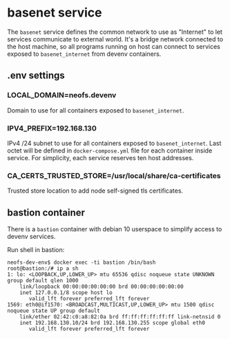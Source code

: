 # basenet service

The `basenet` service defines the common network to use as "Internet" to let
services communicate to external world. It's a bridge network connected to the
host machine, so all programs running on host can connect to services exposed to
`basenet_internet` from devenv containers.

## .env settings

### LOCAL_DOMAIN=neofs.devenv

Domain to use for all containers exposed to `basenet_internet`.

### IPV4_PREFIX=192.168.130

IPv4 /24 subnet to use for all containers exposed to `basenet_internet`. Last
octet will be defined in `docker-compose.yml` file for each container inside
service. For simplicity, each service reserves ten host addresses.

### CA_CERTS_TRUSTED_STORE=/usr/local/share/ca-certificates
Trusted store location to add node self-signed tls certificates.

## bastion container

There is a `bastion` container with debian 10 userspace to simplify access to
devenv services.

Run shell in bastion:

```
neofs-dev-env$ docker exec -ti bastion /bin/bash
root@bastion:/# ip a sh
1: lo: <LOOPBACK,UP,LOWER_UP> mtu 65536 qdisc noqueue state UNKNOWN group default qlen 1000
    link/loopback 00:00:00:00:00:00 brd 00:00:00:00:00:00
    inet 127.0.0.1/8 scope host lo
       valid_lft forever preferred_lft forever
1569: eth0@if1570: <BROADCAST,MULTICAST,UP,LOWER_UP> mtu 1500 qdisc noqueue state UP group default
    link/ether 02:42:c0:a8:82:0a brd ff:ff:ff:ff:ff:ff link-netnsid 0
    inet 192.168.130.10/24 brd 192.168.130.255 scope global eth0
       valid_lft forever preferred_lft forever
```
